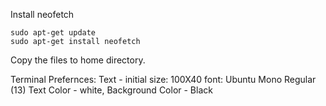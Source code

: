 Install neofetch

    sudo apt-get update
    sudo apt-get install neofetch

Copy the files to home directory.

Terminal Prefernces:
    Text -  initial size: 100X40
            font: Ubuntu Mono Regular (13)
            Text Color - white, Background Color - Black
